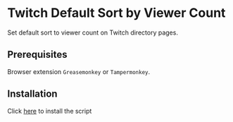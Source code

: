 # Twitch Default Sort by Viewer Count
Set default sort to viewer count on Twitch directory pages.

## Prerequisites
Browser extension `Greasemonkey` or `Tampermonkey`.

## Installation
Click [here](https://github.com/adeFuLoDgu/Twitch-Default-Sort-by-Viewer-Count/raw/main/TwitchDefaultSortbyViewerCount.user.js) to install the script
